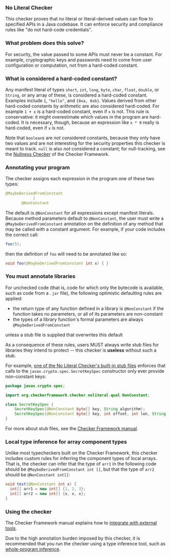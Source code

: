 ### No Literal Checker

This checker proves that no literal or literal-derived values can flow to
specified APIs in a Java codebase. It can enforce security and compliance
rules like "do not hard-code credentials".

### What problem does this solve?

For security, the value
passed to some APIs must never be a constant. For example, cryptographic keys
and passwords need to come from user configuration or computation, not from a
hard-coded constant.

### What is considered a hard-coded constant?

Any manifest literal of types `short`, `int`, `long`, `byte`, `char`, `float`,
`double`, or `String`, or any array of these, is considered a hard-coded constant.
Examples include `1`, `"hello"`, and `{0xa, 0xb}`. Values derived from other hard-coded
constants by arithmetic are also considered hard-coded. For example `1 + x` is a
hard-coded constant, even if `x` is not. This rule is conservative: it might overestimate
which values in the program are hard-coded. It is necessary, though, because an
expression like `x * 0` really is hard-coded, even if `x` is not.

Note that `boolean`s are *not* considered constants, because they only have two values
and are not interesting for the security properties this checker is meant to track.
`null` is also *not* considered a constant; for null-tracking, see the [Nullness
Checker](https://checkerframework.org/manual/#nullness-checker) of the Checker Framework.

### Annotating your program

The checker assigns each expression in the program one of
these two types:

```java
@MaybeDerivedFromConstant
            |
       @NonConstant
```

The default is `@NonConstant` for all expressions except manifest literals.
Because method parameters default to `@NonConstant`, the user must write a `@MaybeDerivedFromConstant` annotation on the definition
of any method that may be called with a constant argument. For example, if your code includes
the correct call:
```java
foo(5);
```
then the defintion of `foo` will need to be annotated like so:
```java
void foo(@MaybeDerivedFromConstant int x) { }
```

### You must annotate libraries

For unchecked code (that is, code for which
only the bytecode is available, such as code from a `.jar` file), the following
optimistic defaulting rules are applied:
* the return type of any function defined in a library is `@NonConstant` if the function takes no parameters, or all of its parameters are non-constant
* the types of a library function's formal parameters are always `@MaybeDerivedFromConstant`

unless a stub file is supplied that overwrites this default

As a consequence of these rules, users MUST always write stub files for libraries
they intend to protect -- this checker is **useless** without such a stub.

For example, [one of the No Literal Checker's built-in stub
files](https://github.com/kelloggm/no-literal-checker/blob/prototype/no-literal-checker/stubs/crypto.astub)
enforces that calls to the `javax.crypto.spec.SecretKeySpec` constructor only
ever provide non-constant keys:

```java
package javax.crypto.spec;

import org.checkerframework.checker.noliteral.qual.NonConstant;

class SecretKeySpec {
    SecretKeySpec(@NonConstant byte[] key, String algorithm);
    SecretKeySpec(@NonConstant byte[] key, int offset, int len, String algorithm);
}
```

For more about stub files, see the
[Checker Framework manual](https://checkerframework.org/manual/#stub).

### Local type inference for array component types

Unlike most typecheckers built on the Checker Framework, this checker includes custom rules
for inferring the component types of local arrays. That is, the checker can infer that
the type of `arr1` in the following code should be `@MaybeDerivedFromConstant int []`, but 
that the type of `arr2` should be `@NonConstant int[]`:

```java
void test(@NonConstant int x) {
  int[] arr1 = new int[] {1, 2, 3};
  int[] arr2 = new int[] {x, x, x};
}
```

### Using the checker

The Checker Framework manual explains how to [integrate with external tools](https://checkerframework.org/manual/#external-tools).

Due to the high annotation burden imposed by this checker, it is recommended that you
run the checker using a type inference tool, such as
[whole-program inference](https://checkerframework.org/manual/#type-inference).
